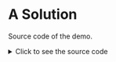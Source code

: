 # A Solution

Source code of the demo.

<details>
    <summary>Click to see the source code</summary>

    @[Play Masterming]({"stubs": ["Solution.php"], "command": "/bin/bash runSolution.php"})
</details>
